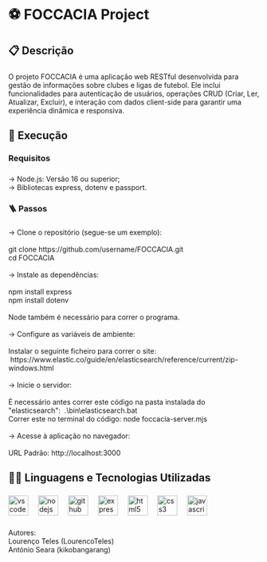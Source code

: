 <h1 align="left">⚽ FOCCACIA Project</h1>

###

<h2 align="left">📋 Descrição</h2>

###

<p align="left">O projeto FOCCACIA é uma aplicação web RESTful desenvolvida para gestão de informações sobre clubes e ligas de futebol. Ele inclui funcionalidades para autenticação de usuários, operações CRUD (Criar, Ler, Atualizar, Excluir), e interação com dados client-side para garantir uma experiência dinâmica e responsiva.</p>

###

<h2 align="left">📝 Execução</h2>

###

<h3 align="left">Requisitos</h3>

###

<p align="left">-> Node.js: Versão 16 ou superior;<br>-> Bibliotecas express, dotenv e passport.</p>

###

<h3 align="left">🪜 Passos</h3>

###

<p align="left">-> Clone o repositório (segue-se um exemplo):<br><br>git clone https://github.com/username/FOCCACIA.git<br>cd FOCCACIA<br><br>-> Instale as dependências:<br><br>npm install express<br>npm install dotenv <br><br>Node também é necessário para correr o programa.<br><br>-> Configure as variáveis de ambiente:<br><br>Instalar o seguinte ficheiro para correr o site:   https://www.elastic.co/guide/en/elasticsearch/reference/current/zip-windows.html<br><br>-> Inicie o servidor:<br><br>É necessário antes correr este código na pasta instalada do "elasticsearch":  .\bin\elasticsearch.bat<br>Correr este no terminal do código: node foccacia-server.mjs<br><br>-> Acesse à aplicação no navegador:<br><br>URL Padrão: http://localhost:3000</p>

###

<h2 align="left">🧑‍💻 Linguagens e Tecnologias Utilizadas</h2>

###

<div align="left">
  <img src="https://cdn.jsdelivr.net/gh/devicons/devicon/icons/vscode/vscode-original.svg" height="40" alt="vscode logo"  />
  <img width="12" />
  <img src="https://cdn.jsdelivr.net/gh/devicons/devicon/icons/nodejs/nodejs-original.svg" height="40" alt="nodejs logo"  />
  <img width="12" />
  <img src="https://cdn.jsdelivr.net/gh/devicons/devicon/icons/github/github-original.svg" height="40" alt="github logo"  />
  <img width="12" />
  <img src="https://cdn.jsdelivr.net/gh/devicons/devicon/icons/express/express-original-wordmark.svg" height="40" alt="express logo"  />
  <img width="12" />
  <img src="https://cdn.jsdelivr.net/gh/devicons/devicon/icons/html5/html5-plain-wordmark.svg" height="40" alt="html5 logo"  />
  <img width="12" />
  <img src="https://cdn.jsdelivr.net/gh/devicons/devicon/icons/css3/css3-plain-wordmark.svg" height="40" alt="css3 logo"  />
  <img width="12" />
  <img src="https://cdn.jsdelivr.net/gh/devicons/devicon/icons/javascript/javascript-original.svg" height="40" alt="javascript logo"  />
</div>

###

<p align="left">Autores:<br>Lourenço Teles (LourencoTeles)<br>António Seara (kikobangarang)</p>
